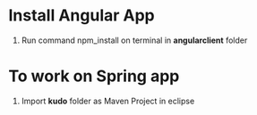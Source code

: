 # Install Angular App
1. Run command npm_install on terminal in **angularclient** folder

# To work on Spring app
1. Import **kudo** folder as Maven Project in eclipse